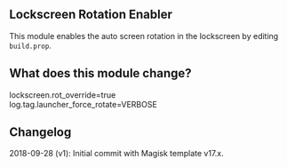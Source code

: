## Lockscreen Rotation Enabler
This module enables the auto screen rotation in the lockscreen by editing `build.prop`.

## What does this module change?
lockscreen.rot_override=true
<br>log.tag.launcher_force_rotate=VERBOSE

## Changelog
2018-09-28 (v1): Initial commit with Magisk template v17.x.
